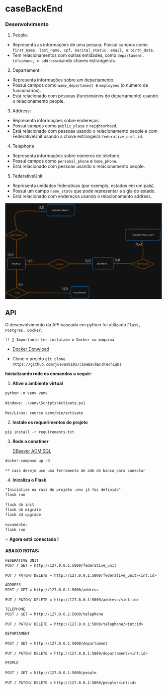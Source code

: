 # caseBackEnd
### Desenvolvimento

1. People:

* Representa as informações de uma pessoa.
Possui campos como ``first_name, last_name, cpf, marital_status, email, e birth_date``.
* Tem relacionamentos com outras entidades, como `` departament, telephone, e address ``usando chaves estrangeiras.

2. Departament:

* Representa informações sobre um departamento.
* Possui campos como ``name_departament ``e ``employees`` (o número de funcionários).
* Está relacionado com pessoas (funcionários do departamento) usando o relacionamento people.

3. Address:

* Representa informações sobre endereços.
* Possui campos como ``public_place`` e ``neighborhood``.
* Está relacionado com pessoas usando o relacionamento people e com FederativeUnit usando a chave estrangeira ``federative_unit_id``.

4. Telephone

* Representa informações sobre números de telefone.
* Possui campos como ``personal_phone`` e ``home_phone``.
* Está relacionado com pessoas usando o relacionamento people.

5. FederativeUnit
* Representa unidades federativas (por exemplo, estados em um país).
* Possui um campo ``name_state`` que pode representar a sigla do estado.
* Está relacionado com endereços usando o relacionamento address.

<img src="./model.png">

## API

O desenvolvimento da API baseado em python foi utilizado ```Flask, Postgres, Docker```.

 ```
 !! 🚨 Importante ter instalado o Docker na máquina 
 ```

* [Docker Donwload](https://www.docker.com/products/docker-desktop/)

* Clone o projeto ``git clone https://github.com/juevas0101/caseBackEndTechLabs``

__Inicializando rode os comandos a seguir:__

1.  __Ative o ambiente virtual__
```
python -m venv venv

Windows: .\venv\Scripts\Activate.ps1

Mac/Linux: source venv/bin/activate
```

2. __Instale os requerimentos do projeto__ 
```
pip install -r requirements.txt
```

3. __Rode o conatiner__

   [DBeaver ADM SQL](https://dbeaver.io/download/)
```
docker-compose up -d

** caso deseje use uma ferramenta de adm de banco para conectar
```

4. __Inicaliza o Flask__
```
"Inicialize na raiz do projeto .env já foi definido"
flask run

flask db init
flask db migrate
flask dd upgrade

novamente:
flask run
```

⭐ __Agora está conectado !__

__ABAIXO ROTAS:__
```
FEDERATIVE UNIT
POST / GET = http://127.0.0.1:5000/federative_unit

PUT / PATCH/ DELETE = http://127.0.0.1:5000/federative_unit/<int:id>
```
```
ADDRESS
POST / GET = http://127.0.0.1:5000/address

PUT / PATCH/ DELETE = http://127.0.0.1:5000/address/<int:id>
```
```
TELEPHONE
POST / GET = http://127.0.0.1:5000/telephone

PUT / PATCH/ DELETE = http://127.0.0.1:5000/telephone/<int:id>
```
```
DEPARTAMENT

POST / GET = http://127.0.0.1:5000/departament

PUT / PATCH/ DELETE = http://127.0.0.1:5000/departament/<int:id>
```

```
PEOPLE

POST / GET = http://127.0.0.1:5000/people

PUT / PATCH/ DELETE = http://127.0.0.1:5000/people/<int:id>
```
